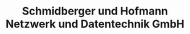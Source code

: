 ---
title: "Schmidberger und Hofmann Netzwerk und Datentechnik GmbH"
url: /regenstauf/schmidberger-und-hofmann-netzwerk-und-datentechnik-gmbh/
shop: Computer
---